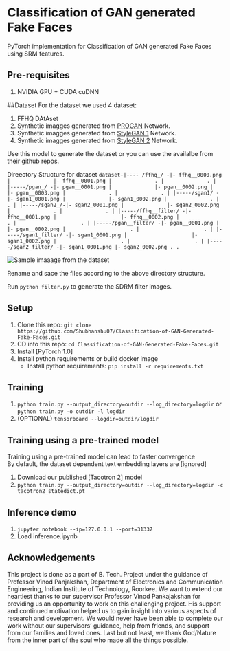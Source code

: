 # Classification of GAN generated Fake Faces

PyTorch implementation for Classification of GAN generated Fake Faces using SRM features. 


## Pre-requisites
1. NVIDIA GPU + CUDA cuDNN

##Dataset
For the dataset we used 4 dataset:
1. FFHQ DAtAset
2. Synthetic imagges generated from [PROGAN](https://github.com/tkarras/progressive_growing_of_gans) Network.
3. Synthetic imagges generated from [StyleGAN 1](https://github.com/NVlabs/stylegan) Network.
4. Synthetic imagges generated from [StyleGAN 2](https://github.com/NVlabs/stylegan2) Network.

Use this model to generate the dataset or you can use the availalbe from their github repos.

Direectory Structure  for dataset
` dataset-|---- /ffhq_/ -|- ffhq__0000.png
		  |			     |- ffhq__0001.png
		  |			     .
		  |			     .
		  |
		  |-----/pgan_/ -|- pgan__0001.png
		  | 			 |- pgan__0002.png
		  |			     |- pgan__0003.png
		  |			     .
		  |			     .
		  |
		  |-----/sgan1/ -|- sgan1_0001.png
		  |			     |- sgan1_0002.png
		  |			     .
		  |			     .
		  |
		  |-----/sgan2_/-|- sgan2_0001.png
	  	  |			     |- sgan2_0002.png
		  |			     .
		  |			     .
		  |
		  |-----/ffhq__filter/ -|- ffhq__0001.png
		  |			     		|- ffhq__0002.png
		  |			     		.
		  |			     		.
		  |
		  |-----/pgan__filter/ -|- pgan__0001.png
		  |			     		|- pgan__0002.png
		  |			     		.
		  |			     		.
		  |
		  |-----/sgan1_filter/ -|- sgan1_0001.png
		  |			     		|- sgan1_0002.png
		  |			   			.
		  |			     		.
		  |
		  |-----/sgan2_filter/ -|- sgan1_0001.png
		  			     		|- sgan2_0002.png
	   			     			.
	   			     			.
	   			     			`

![Sample imaaage from the dataset](/datset/Slide1.PNG)

Rename and sace the files according to the above directory structure.

Run `python filter.py` to generate the SDRM filter images.

## Setup
1. Clone this repo: `git clone https://github.com/Shubhanshu07/Classification-of-GAN-Generated-Fake-Faces.git`
2. CD into this repo: `cd Classification-of-GAN-Generated-Fake-Faces.git`
3. Install [PyTorch 1.0]
4. Install python requirements or build docker image 
    - Install python requirements: `pip install -r requirements.txt`

## Training
1. `python train.py --output_directory=outdir --log_directory=logdir` or `python train.py -o outdir -l logdir`
 2. (OPTIONAL) `tensorboard --logdir=outdir/logdir`

## Training using a pre-trained model
Training using a pre-trained model can lead to faster convergence  
By default, the dataset dependent text embedding layers are [ignored]

1. Download our published [Tacotron 2] model
2. `python train.py --output_directory=outdir --log_directory=logdir -c tacotron2_statedict.pt `


## Inference demo
1. `jupyter notebook --ip=127.0.0.1 --port=31337`
2. Load inference.ipynb 


## Acknowledgements
This project is done as a part of B. Tech. Project under the guidance of Professor Vinod Panjakshan, Department of Electronics and Communication Engineering, Indian Institute of Technology, Roorkee. 
We want to extend our heartiest thanks to our supervisor Professor Vinod Pankajakshan for providing us an opportunity to work on this challenging project. His support and continued motivation helped us to gain insight into various aspects of research and development. We would never have been able to complete our work without our supervisors’ guidance, help from friends, and support from our families and loved ones. Last but not least, we thank God/Nature from the inner part of the soul who made all the things possible.


